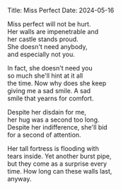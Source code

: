 Title: Miss Perfect
Date: 2024-05-16

Miss perfect will not be hurt.  
Her walls are impenetrable and  
her castle stands proud.  
She doesn't need anybody,  
and especially not you.  

In fact, she doesn't need you  
so much she'll hint at it all  
the time. Now why does she keep  
giving me a sad smile. A sad  
smile that yearns for comfort.  

Despite her disdain for me,  
her hug was a second too long.  
Despite her indifference, she'll bid  
for a second of attention.  

Her tall fortress is flooding with  
tears inside. Yet another burst pipe,  
but they come as a surprise every  
time. How long can these walls last,  
anyway.  
